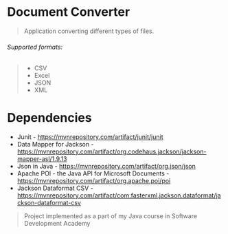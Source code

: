# Document Converter #
> Application converting different types of files.

###### Supported formats:
> - CSV
> - Excel
> - JSON
> - XML
  
# Dependencies 
- Junit - https://mvnrepository.com/artifact/junit/junit
- Data Mapper for Jackson - https://mvnrepository.com/artifact/org.codehaus.jackson/jackson-mapper-asl/1.9.13
- Json in Java - https://mvnrepository.com/artifact/org.json/json
- Apache POI - the Java API for Microsoft Documents - https://mvnrepository.com/artifact/org.apache.poi/poi
- Jackson Dataformat CSV - https://mvnrepository.com/artifact/com.fasterxml.jackson.dataformat/jackson-dataformat-csv

> Project implemented as a part of my Java course in Software Development Academy


